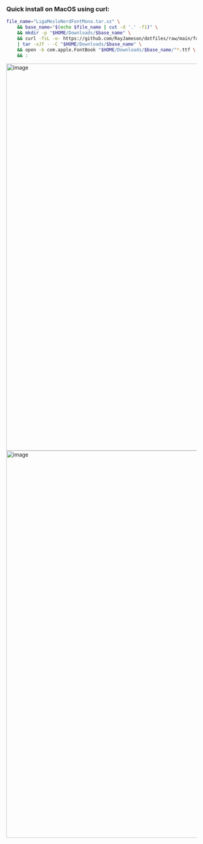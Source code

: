 ### Quick install on MacOS using curl:
```bash
file_name="LigaMesloNerdFontMono.tar.xz" \
    && base_name="$(echo $file_name | cut -d '.' -f1)" \
    && mkdir -p "$HOME/Downloads/$base_name" \
    && curl -fsL -o- https://github.com/RayJameson/dotfiles/raw/main/font/Meslo_NF_Complete_Ligatures/"$file_name" \
    | tar -xJf - -C "$HOME/Downloads/$base_name" \
    && open -b com.apple.FontBook "$HOME/Downloads/$base_name/"*.ttf \
    && :
```

<img width="1023" alt="image" src="https://github.com/RayJameson/dotfiles/assets/67468725/399a9a56-5d5a-48ed-9c2a-a625ab4f39f4">
<img width="1023" alt="image" src="https://github.com/RayJameson/dotfiles/assets/67468725/ab74de2c-98f2-4131-a5f5-52349b970dc6">
